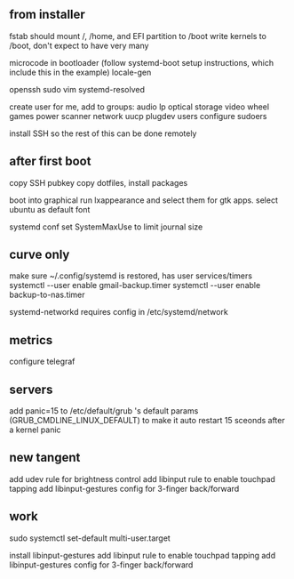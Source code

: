 ## from installer

fstab should mount /, /home, and EFI partition to /boot
    write kernels to /boot, don't expect to have very many

microcode in bootloader (follow systemd-boot setup instructions, which include this in the example)
locale-gen

openssh
sudo
vim
systemd-resolved

create user for me, add to groups:
    audio lp optical storage video wheel games power scanner network uucp plugdev users
configure sudoers

install SSH so the rest of this can be done remotely

## after first boot

copy SSH pubkey
copy dotfiles, install packages

boot into graphical
run lxappearance and select them for gtk apps. select ubuntu as default font

systemd conf set SystemMaxUse to limit journal size

## curve only

make sure ~/.config/systemd is restored, has user services/timers
systemctl --user enable gmail-backup.timer
systemctl --user enable backup-to-nas.timer

systemd-networkd
    requires config in /etc/systemd/network

## metrics

configure telegraf

## servers

add panic=15 to /etc/default/grub 's default params (GRUB_CMDLINE_LINUX_DEFAULT)
to make it auto restart 15 sceonds after a kernel panic

## new tangent

add udev rule for brightness control
add libinput rule to enable touchpad tapping
add libinput-gestures config for 3-finger back/forward

## work

sudo systemctl set-default multi-user.target

install libinput-gestures
add libinput rule to enable touchpad tapping
add libinput-gestures config for 3-finger back/forward
